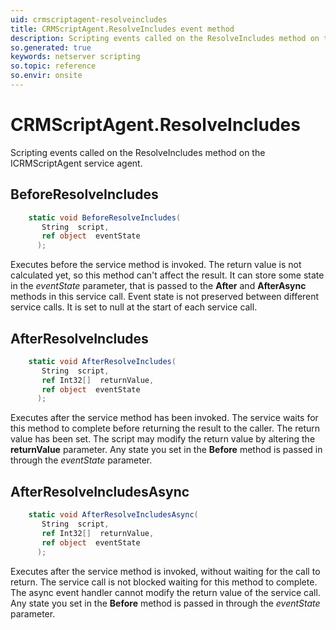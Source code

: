 ```yaml
---
uid: crmscriptagent-resolveincludes
title: CRMScriptAgent.ResolveIncludes event method
description: Scripting events called on the ResolveIncludes method on the CRMScriptAgent service agent.
so.generated: true
keywords: netserver scripting
so.topic: reference
so.envir: onsite
---
```

# CRMScriptAgent.ResolveIncludes

Scripting events called on the <see cref='M:SuperOffice.CRM.Services.ICRMScriptAgent.ResolveIncludes'>ResolveIncludes</see> method on the <see cref='ICRMScriptAgent'>ICRMScriptAgent</see>  service agent.

## BeforeResolveIncludes
```cs
    static void BeforeResolveIncludes(
       String  script,
       ref object  eventState
      );
```
Executes before the service method is invoked.
The return value is not calculated yet, so this method can't affect the result.
It can store some state in the *eventState* parameter, that is passed to the **After** and **AfterAsync** methods in this service call.
Event state is not preserved between different service calls. It is set to null at the start of each service call.
## AfterResolveIncludes
```cs
    static void AfterResolveIncludes(
       String  script,
       ref Int32[]  returnValue,
       ref object  eventState
      );
```
Executes after the service method has been invoked. The service waits for this method to complete before returning the result to the caller.
The return value has been set. The script may modify the return value by altering the **returnValue** parameter.
Any state you set in the **Before** method is passed in through the *eventState* parameter.
## AfterResolveIncludesAsync
```cs
    static void AfterResolveIncludesAsync(
       String  script,
       ref Int32[]  returnValue,
       ref object  eventState
      );
```
Executes after the service method is invoked, without waiting for the call to return.
The service call is not blocked waiting for this method to complete.
The async event handler cannot modify the return value of the service call.
Any state you set in the **Before** method is passed in through the *eventState* parameter.

